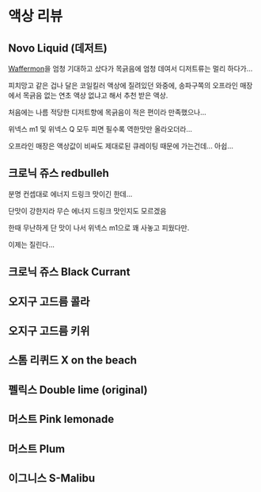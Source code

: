 # 액상 리뷰

## Novo Liquid (데저트)

[Waffermon](https://www.pgliquid.com/liquid/2324)을 엄청 기대하고 샀다가 목긁음에 엄청 데여서 디저트류는 멀리 하다가...

피치망고 같은 겁나 달은 코일킬러 액상에 질려있던 와중에, 송파구쪽의 오프라인 매장에서 목긁음 없는 연초 액상 없냐고 해서 추천 받은 액상.

처음에는 나름 적당한 디저트향에 목긁음이 적은 편이라 만족했으나...

위넥스 m1 및 위넥스 Q 모두 피면 필수록 역한맛만 올라오더라...

오프라인 매장은 액상값이 비싸도 제대로된 큐레이팅 때문에 가는건데... 아쉽...

## 크로닉 쥬스 redbulleh

분명 컨셉대로 에너지 드링크 맛이긴 한데...

단맛이 강한지라 무슨 에너지 드링크 맛인지도 모르겠음

한때 무난하게 단 맛이 나서 위넥스 m1으로 꽤 사놓고 피웠다만.

이제는 질린다...

## 크로닉 쥬스 Black Currant

## 오지구 고드름 콜라

## 오지구 고드름 키위

## 스톰 리퀴드 X on the beach

## 펠릭스 Double lime (original)

## 머스트 Pink lemonade

## 머스트 Plum

## 이그니스 S-Malibu

